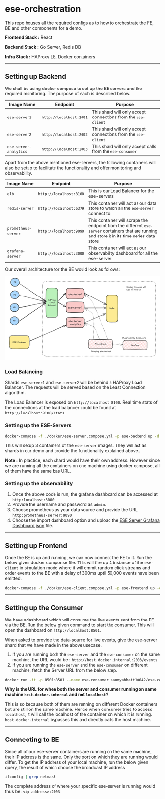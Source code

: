 # ese-orchestration

This repo houses all the required configs as to how to orchestrate the FE, BE and other components for a demo.

**Frontend Stack :** React

**Backend Stack :** Go Server, Redis DB

**Infra Stack :** HAProxy LB, Docker containers

---

## Setting up Backend

We shall be using docker compose to set up the BE servers and the required monitoring. The purpose of each is described below.

| Image Name             | Endpoint                | Purpose                                                       |
| ---------------------- | ----------------------- | ------------------------------------------------------------- |
| `ese-server1`          | `http://localhost:2001` | This shard will only accept connections from the `ese-client` |
| `ese-server2`          | `http://localhost:2002` | This shard will only accept connections from the `ese-client` |
| `ese-server-analytics` | `http://localhost:2003` | This shard will only accept calls from the `ese-consumer`     |

Apart from the above mentioned ese-servers, the following containers will also be setup to facilitate the functionality and offer monitoring and observability.

| Image Name          | Endpoint                | Purpose                                                                                                                                        |
| ------------------- | ----------------------- | ---------------------------------------------------------------------------------------------------------------------------------------------- |
| `elb`               | `http://localhost:8100` | This is our Load Balancer for the ese-servers                                                                                                  |
| `redis-server`      | `http://localhost:6379` | This container will act as our data store to which all the `ese-server` connect to                                                             |
| `prometheus-server` | `http://localhost:9090` | This container will scrape the endpoint from the different `ese-server` containers that are running and store it in its time series data store |
| `grafana-server`    | `http://localhost:3000` | This container will act as our observability dashboard for all the ese-server                                                                  |

Our overall architecture for the BE would look as follows:

![ESE Servers docker compose overview](./images/ese-servers-dc.png)

### Load Balancing

Shards `ese-server1` and `ese-server2` will be behind a HAProxy Load Balancer. The requests will be served based on the Least Connection algorithm.

The Load Balancer is exposed on `http://localhost:8100`. Real time stats of the connections at the load balancer could be found at `http://localhost:8100/stats`.

### Setting up the ESE-Servers

```bash
docker-compose -f ./docker/ese-server.compose.yml -p ese-backend up -d
```

This will setup 3 containers of the `ese-server` images. They will act as shards in our demo and provide the functionality explained above..

**Note :** In practice, each shard would have their own address. However since we are running all the containers on one machine using docker compose, all of them have the same bas URL.

### Setting up the observability

1. Once the above code is run, the grafana dashboard can be accessed at `http:localhost:3000`.
2. Provide the username and password as `admin`.
3. Choose prometheus as your data source and provide the URL: `http:prometheus-server:9090`
4. Choose the import dashboard option and upload the [ESE Server Grafana Dashboard.json](./observability/ESE%20Server%20Grafana%20Dashboard.json) file.

---

## Setting up Frontend

Once the BE is up and running, we can now connect the FE to it. Run the below given docker componse file. This will fire up 4 instance of the `ese-client` in simulation mode where it will emmit random click streams and order events to the BE with a delay of 300ms uptil 50,000 events have been emitted.

```bash
docker-compose -f ./docker/ese-client.compose.yml -p ese-frontend up -d
```

---

## Setting up the Consumer

We have adashboard which will consume the live events sent from the FE via the BE. Run the below given command to start the consumer. This will open the dashboard on `http://localhost:8501`.

When asked to provide the data-source for live events, give the ese-server shard that we have made in the above usecase.

1. If you are running both the `ese-server` and the `ese-consumer` on the same machine, the URL would be : `http://host.docker.internal:2003/events`
2. If you are running the `ese-server` and the `ese-consumer` on different machine, fetch the Server URL from the below step.

```bash
docker run -it -p 8501:8501 --name ese-consumer saumyabhatt10642/ese-consumer
```

**Why is the URL for when both the server and consumer running on same machine `host.docker.internal` and not `localhost`?**

This is so because both of them are running on different Docker containers but are still on the same machine. Hence when consumer tries to access `localhost`, it will call the localhost of the container on which it is running. `host.docker.internal` bypasses this and directly calls the host machine.

---

## Connecting to BE

Since all of our ese-server containers are running on the same machine, their IP address is the same. Only the port on which they are running would differ. To get the IP address of your local machine, run the below given query, the result of which choose the broadcast IP address

```bash
ifconfig | grep netmask
```

The complete address of where your specific ese-server is running would thus be: `<ip address>:2003`
